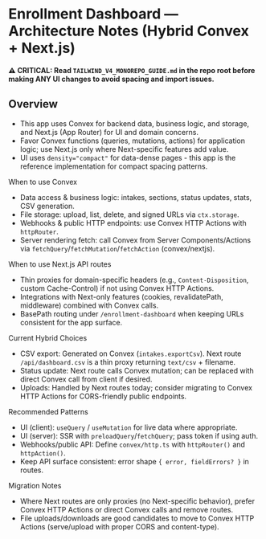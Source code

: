 # Enrollment Dashboard — Architecture Notes (Hybrid Convex + Next.js)

**⚠️ CRITICAL: Read `TAILWIND_V4_MONOREPO_GUIDE.md` in the repo root before making ANY UI changes to avoid spacing and import issues.**

## Overview
- This app uses Convex for backend data, business logic, and storage, and Next.js (App Router) for UI and domain concerns.
- Favor Convex functions (queries, mutations, actions) for application logic; use Next.js only where Next-specific features add value.
- UI uses `density="compact"` for data-dense pages - this app is the reference implementation for compact spacing patterns.

When to use Convex
- Data access & business logic: intakes, sections, status updates, stats, CSV generation.
- File storage: upload, list, delete, and signed URLs via `ctx.storage`.
- Webhooks & public HTTP endpoints: use Convex HTTP Actions with `httpRouter`.
- Server rendering fetch: call Convex from Server Components/Actions via `fetchQuery`/`fetchMutation`/`fetchAction` (convex/nextjs).

When to use Next.js API routes
- Thin proxies for domain-specific headers (e.g., `Content-Disposition`, custom Cache-Control) if not using Convex HTTP Actions.
- Integrations with Next-only features (cookies, revalidatePath, middleware) combined with Convex calls.
- BasePath routing under `/enrollment-dashboard` when keeping URLs consistent for the app surface.

Current Hybrid Choices
- CSV export: Generated on Convex (`intakes.exportCsv`). Next route `/api/dashboard.csv` is a thin proxy returning `text/csv` + filename.
- Status update: Next route calls Convex mutation; can be replaced with direct Convex call from client if desired.
- Uploads: Handled by Next routes today; consider migrating to Convex HTTP Actions for CORS-friendly public endpoints.

Recommended Patterns
- UI (client): `useQuery` / `useMutation` for live data where appropriate.
- UI (server): SSR with `preloadQuery`/`fetchQuery`; pass token if using auth.
- Webhooks/public API: Define `convex/http.ts` with `httpRouter()` and `httpAction()`.
- Keep API surface consistent: error shape `{ error, fieldErrors? }` in routes.

Migration Notes
- Where Next routes are only proxies (no Next-specific behavior), prefer Convex HTTP Actions or direct Convex calls and remove routes.
- File uploads/downloads are good candidates to move to Convex HTTP Actions (serve/upload with proper CORS and content-type).

